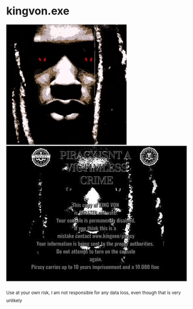 # kingvon.exe

![](https://github.com/gabors0/kingvon.exe/blob/main/kingvon.gif?raw=true)
![](https://github.com/gabors0/kingvon.exe/blob/main/thumbnail.jpg?raw=true)

<sub>Use at your own risk, I am not responsible for any data loss, even though that is very unlikely</sub>
